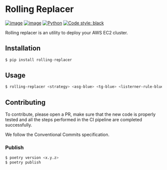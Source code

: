 # Rolling Replacer
[![image](https://img.shields.io/pypi/v/rolling-replacer.svg)](https://python.org/pypi/rolling-replacer)
[![image](https://img.shields.io/pypi/l/rolling-replacer.svg)](https://python.org/pypi/rolling-replacer)
[![Python](https://img.shields.io/badge/python-3.8-informational)](https://docs.python.org/3/)
[![Code style: black](https://img.shields.io/badge/code%20style-black-000000.svg)](https://github.com/psf/black)

Rolling replacer is an utility to deploy your AWS EC2 cluster.

## Installation
```bash
$ pip install rolling-replacer
```

## Usage
```bash
$ rolling-replacer <strategy> <asg-blue> <tg-blue> <listerner-rule-blue> <asg-green> <tg-green> <listerner-rule-green> <alb-name>
```

## Contributing
To contribute, please open a PR, make sure that the new code is properly tested and all the steps performed in the CI pipeline are completed successfully. 

We follow the Conventional Commits specification.

### Publish
```bash
$ poetry version <x.y.z>
$ poetry publish
```